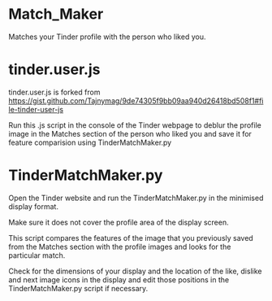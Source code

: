 # Match_Maker

Matches your Tinder profile with the person who liked you.

# tinder.user.js

tinder.user.js is forked from https://gist.github.com/Tajnymag/9de74305f9bb09aa940d26418bd508f1#file-tinder-user-js


Run this .js script in the console of the Tinder webpage to deblur the profile image in the Matches section of the person who liked you and save it for feature comparision using TinderMatchMaker.py

# TinderMatchMaker.py 

Open the Tinder website and run the TinderMatchMaker.py in the minimised display format.


Make sure it does not cover the profile area of the display screen.


This script compares the features of the image that you previously saved from the Matches section with the profile images and looks for the particular match.


Check for the dimensions of your display and the location of the like, dislike and next image icons in the display and edit those positions in the TinderMatchMaker.py script if necessary.

